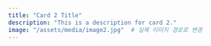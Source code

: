 ```yaml
---
title: "Card 2 Title"
description: "This is a description for card 2."
image: "/assets/media/image2.jpg"  # 실제 이미지 경로로 변경
---
```




